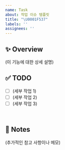 ```yaml
---
name: Task
about: 작업 이슈 템플릿
title: "\U0001F537"
labels: ''
assignees: ''
---
```


## ✨ Overview

(이 기능에 대한 상세 설명)
<br/>

## ✅ TODO

- [ ] (세부 작업 1)
- [ ] (세부 작업 2)
- [ ] (세부 작업 3)

<br/>

## 📝 Notes

(추가적인 참고 사항이나 메모)
